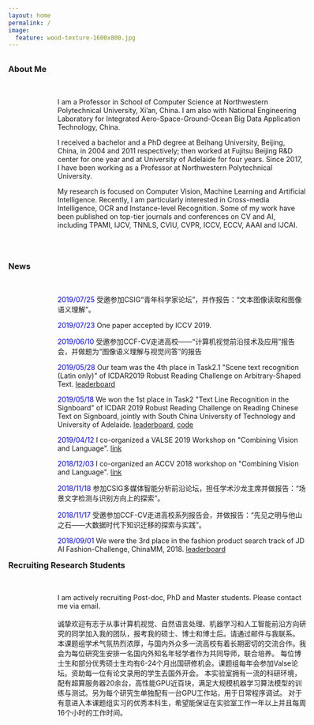 ```yaml
---
layout: home
permalink: /
image:
  feature: wood-texture-1600x800.jpg
---
```

<br/>
<div class="tiles" style="clear:both">
  <div class="nullborder"></div>
  <h3 class="newtitle_newnews" style="margin-top: 0;">About Me</h3>
</div>
<div class="tiles">
<br/>
<div class="tile" style="clear:both ;position:relative;left:100px">
  <p class="post-excerpt_" >I am a Professor in School of Computer Science at Northwestern Polytechnical University, Xi’an, China. I am also with National Engineering Laboratory for Integrated Aero-Space-Ground-Ocean Big Data Application Technology, China.</p>
</div><!-- /.tile -->

<div class="tile" style="clear:both ;position:relative;left:100px">
  <p class="post-excerpt_" >I received a bachelor and a PhD degree at Beihang University, Beijing, China, in 2004 and 2011 respectively; then worked at Fujitsu Beijing R&D center for one year and at University of Adelaide for four years. Since 2017, I have been working as a Professor at Northwestern Polytechnical University. </p>
</div><!-- /.tile -->
<div class="tile" style="clear:both ;position:relative;left:100px">
  <p class="post-excerpt_" >My research is focused on Computer Vision, Machine Learning and Artificial Intelligence. Recently, I am particularly interested in Cross-media Intelligence, OCR and Instance-level Recognition. Some of my work have been published on top-tier journals and conferences on CV and AI, including TPAMI, IJCV, TNNLS, CVIU, CVPR, ICCV, ECCV, AAAI and IJCAI.</p>
  <br/>
</div><!-- /.tile -->
<br/>
<br/>
<!-- news -->
<div class="tiles" style="clear:both">
  <div class="nullborder"></div>
  <h3 class="newtitle_newnews" style="margin-top: 0;">News</h3>
</div>
<div class="tiles">
<!-- news -->
<br/>
<div class="tiles">
<div class="tile" style="clear:both ;position:relative;left:100px">
  <p class="post-excerpt_" > <font color="blue">2019/07/25</font> 受邀参加CSIG“青年科学家论坛”，并作报告：“文本图像读取和图像语义理解”。 </p>
</div><!-- /.tile -->
<div class="tile" style="clear:both ;position:relative;left:100px">
  <p class="post-excerpt_" > <font color="blue">2019/07/23</font> One paper accepted by ICCV 2019.</p>
</div><!-- /.tile -->
<div class="tile" style="clear:both ;position:relative;left:100px">
  <p class="post-excerpt_" > <font color="blue">2019/06/10</font> 受邀参加CCF-CV走进高校——“计算机视觉前沿技术及应用”报告会，并做题为“图像语义理解与视觉问答”的报告</p>
</div><!-- /.tile -->
<div class="tile" style="clear:both ;position:relative;left:100px">
  <p class="post-excerpt_" > <font color="blue">2019/05/28</font> Our team was the 4th place in Task2.1 "Scene text recognition (Latin only)" of ICDAR2019 Robust Reading Challenge on Arbitrary-Shaped Text. <a href="https://rrc.cvc.uab.es/files/ICDAR2019-ArT1.pdf">leaderboard</a></p>
</div><!-- /.tile -->
<div class="tile" style="clear:both ;position:relative;left:100px">
  <p class="post-excerpt_" > <font color="blue">2019/05/18</font> We won the 1st place in Task2 "Text Line Recognition in the Signboard" of ICDAR 2019 Robust Reading Challenge on Reading Chinese Text on Signboard, jointly with South China University of Technology and University of Adelaide. <a href="https://rrc.cvc.uab.es/files/ICDAR2019-ReCTS.pdf">leaderboard</a>, 
  <a href="https://github.com/wangpengnorman/SAR-Strong-Baseline-for-Text-Recognition">code</a></p>
</div><!-- /.tile -->
<div class="tile" style="clear:both ;position:relative;left:100px">
  <p class="post-excerpt_" > <font color="blue">2019/04/12</font> I co-organized a VALSE 2019 Workshop on "Combining Vision and Language". <a href="http://qi-wu.me/accv_v2l/home.html">link</a></p>
</div>
<div class="tile" style="clear:both ;position:relative;left:100px">
  <p class="post-excerpt_" > <font color="blue">2018/12/03</font> I co-organized an ACCV 2018 workshop on "Combining Vision and Language". <a href="http://qi-wu.me/accv_v2l/home.html">link</a></p>
</div>
<div class="tile" style="clear:both ;position:relative;left:100px">
  <p class="post-excerpt_" > <font color="blue">2018/11/18</font> 参加CSIG多媒体智能分析前沿论坛，担任学术沙龙主席并做报告：“场景文字检测与识别方向上的探索”。</p>
</div><!-- /.tile -->
<div class="tile" style="clear:both ;position:relative;left:100px">
  <p class="post-excerpt_" > <font color="blue">2018/11/17</font> 受邀参加CCF-CV走进高校系列报告会，并做报告：“先见之明与他山之石——大数据时代下知识迁移的探索与实践”。</p>
</div><!-- /.tile -->
<div class="tile" style="clear:both ;position:relative;left:100px">
  <p class="post-excerpt_" > <font color="blue">2018/09/01</font> We were the 3rd place in the fashion product search track of JD AI Fashion-Challenge, ChinaMM, 2018. <a href="https://fashion-challenge.github.io/rank.html">leaderboard</a>  </p>
</div><!-- /.tile -->
<!-- Recruiting Research Students -->
<div class="tiles" style="clear:both">
  <div class="nullborder"></div>
  <h3 class="newtitle_newnews" style="margin-top: 0;">Recruiting Research Students</h3>
</div>
<div class="tiles">
<br/>
<div class="tile" style="clear:both ;position:relative;left:100px">
  <p class="post-excerpt_">
I am actively recruiting Post-doc, PhD and Master students. Please contact me via email. 
<br/>
<br/>
诚挚欢迎有志于从事计算机视觉、自然语言处理、机器学习和人工智能前沿方向研究的同学加入我的团队，报考我的硕士、博士和博士后。请通过邮件与我联系。
本课题组学术气氛热烈浓厚，与国内外众多一流高校有着长期密切的交流合作。我会为每位研究生安排一名国内外知名年轻学者作为共同导师，联合培养。
每位博士生和部分优秀硕士生均有6-24个月出国研修机会。课题组每年会参加Valse论坛。资助每一位有论文录用的学生去国外开会。
本实验室拥有一流的科研环境，配有超算服务器20余台，高性能GPU近百块，满足大规模机器学习算法模型的训练与测试。另为每个研究生单独配有一台GPU工作站，用于日常程序调试。 
对于有意进入本课题组实习的优秀本科生，希望能保证在实验室工作一年以上并且每周16个小时的工作时间。
 </p>
</div><!-- /.tile -->

</div><!-- /.tiles -->


